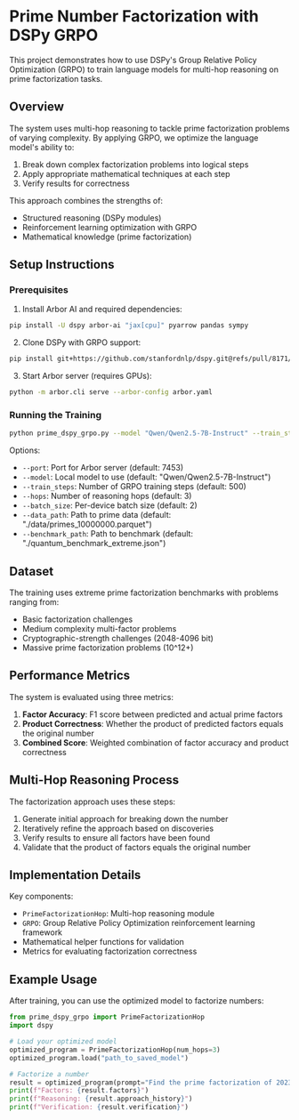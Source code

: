 # Prime Number Factorization with DSPy GRPO

This project demonstrates how to use DSPy's Group Relative Policy Optimization (GRPO) to train language models for multi-hop reasoning on prime factorization tasks.

## Overview

The system uses multi-hop reasoning to tackle prime factorization problems of varying complexity. By applying GRPO, we optimize the language model's ability to:

1. Break down complex factorization problems into logical steps
2. Apply appropriate mathematical techniques at each step
3. Verify results for correctness

This approach combines the strengths of:
- Structured reasoning (DSPy modules)
- Reinforcement learning optimization with GRPO
- Mathematical knowledge (prime factorization)

## Setup Instructions

### Prerequisites

1. Install Arbor AI and required dependencies:

```bash
pip install -U dspy arbor-ai "jax[cpu]" pyarrow pandas sympy
```

2. Clone DSPy with GRPO support:

```bash
pip install git+https://github.com/stanfordnlp/dspy.git@refs/pull/8171/head
```

3. Start Arbor server (requires GPUs):

```bash
python -m arbor.cli serve --arbor-config arbor.yaml
```

### Running the Training

```bash
python prime_dspy_grpo.py --model "Qwen/Qwen2.5-7B-Instruct" --train_steps 100 --hops 3
```

Options:
- `--port`: Port for Arbor server (default: 7453)
- `--model`: Local model to use (default: "Qwen/Qwen2.5-7B-Instruct")
- `--train_steps`: Number of GRPO training steps (default: 500)
- `--hops`: Number of reasoning hops (default: 3)
- `--batch_size`: Per-device batch size (default: 2)
- `--data_path`: Path to prime data (default: "./data/primes_10000000.parquet")
- `--benchmark_path`: Path to benchmark (default: "./quantum_benchmark_extreme.json")

## Dataset

The training uses extreme prime factorization benchmarks with problems ranging from:
- Basic factorization challenges
- Medium complexity multi-factor problems
- Cryptographic-strength challenges (2048-4096 bit)
- Massive prime factorization problems (10^12+)

## Performance Metrics

The system is evaluated using three metrics:

1. **Factor Accuracy**: F1 score between predicted and actual prime factors
2. **Product Correctness**: Whether the product of predicted factors equals the original number
3. **Combined Score**: Weighted combination of factor accuracy and product correctness

## Multi-Hop Reasoning Process

The factorization approach uses these steps:

1. Generate initial approach for breaking down the number
2. Iteratively refine the approach based on discoveries
3. Verify results to ensure all factors have been found
4. Validate that the product of factors equals the original number

## Implementation Details

Key components:
- `PrimeFactorizationHop`: Multi-hop reasoning module
- `GRPO`: Group Relative Policy Optimization reinforcement learning framework
- Mathematical helper functions for validation
- Metrics for evaluating factorization correctness

## Example Usage

After training, you can use the optimized model to factorize numbers:

```python
from prime_dspy_grpo import PrimeFactorizationHop
import dspy

# Load your optimized model
optimized_program = PrimeFactorizationHop(num_hops=3)
optimized_program.load("path_to_saved_model")

# Factorize a number
result = optimized_program(prompt="Find the prime factorization of 2023.")
print(f"Factors: {result.factors}")
print(f"Reasoning: {result.approach_history}")
print(f"Verification: {result.verification}")
```